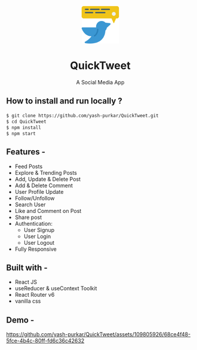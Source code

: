 <div align="center">
  <img src="src/assets/brand-logo.png" height="100" width="100" alt="logo"/>
  
# QuickTweet
  A Social Media App 
</div>

## **How to install and run locally ?**

```
$ git clone https://github.com/yash-purkar/QuickTweet.git
$ cd QuickTweet
$ npm install
$ npm start
```
## **Features -**

- Feed Posts
- Explore & Trending Posts
- Add, Update & Delete Post
- Add & Delete Comment
- User Profile Update
- Follow/Unfollow
- Search User
- Like and Comment on Post
- Share post
- Authentication:
  - User Signup
  - User Login
  - User Logout
 - Fully Responsive

## **Built with -**

- React JS
- useReducer  & useContext Toolkit 
- React Router v6
- vanilla css

## **Demo -**

https://github.com/yash-purkar/QuickTweet/assets/109805926/68ce4f48-5fce-4b4c-80ff-fd6c36c42632

